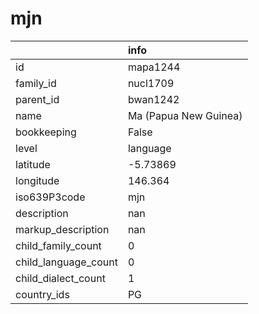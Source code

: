 # mjn
|                      | info                  |
|:---------------------|:----------------------|
| id                   | mapa1244              |
| family_id            | nucl1709              |
| parent_id            | bwan1242              |
| name                 | Ma (Papua New Guinea) |
| bookkeeping          | False                 |
| level                | language              |
| latitude             | -5.73869              |
| longitude            | 146.364               |
| iso639P3code         | mjn                   |
| description          | nan                   |
| markup_description   | nan                   |
| child_family_count   | 0                     |
| child_language_count | 0                     |
| child_dialect_count  | 1                     |
| country_ids          | PG                    |